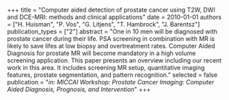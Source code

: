 +++
title = "Computer aided detection of prostate cancer using T2W, DWI and DCE-MRI: methods and clinical applications"
date = 2010-01-01
authors = ["H. Huisman", "P. Vos", "G. Litjens", "T. Hambrock", "J. Barentsz"]
publication_types = ["2"]
abstract = "One in 10 men will be diagnosed with prostate cancer during their life. PSA screening in combination with MR is likely to save lifes at low biopsy and overtreatment rates. Computer Aided Diagnosis for prostate MR will become mandatory in a high volume screening application. This paper presents an overview including our recent work in this area. It includes screening MR setup, quantitative imaging features, prostate segmentation, and pattern recognition."
selected = false
publication = "*in: MICCAI Workshop: Prostate Cancer Imaging: Computer Aided Diagnosis, Prognosis, and Intervention*"
+++

